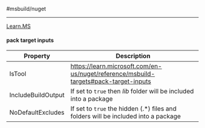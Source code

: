 #msbuild/nuget

---

[Learn.MS](https://learn.microsoft.com/en-us/nuget/reference/msbuild-targets)

#### pack target inputs

Property|Description
--|--
IsTool|https://learn.microsoft.com/en-us/nuget/reference/msbuild-targets#pack-target-inputs
IncludeBuildOutput|If set to `true` then *lib* folder will be included into a package
NoDefaultExcludes|If set to `true` the hidden (.\*) files and folders will be included into a package